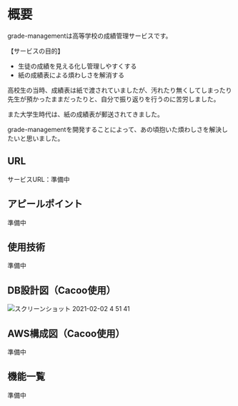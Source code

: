 # 概要
grade-managementは高等学校の成績管理サービスです。

【サービスの目的】

- 生徒の成績を見える化し管理しやすくする
- 紙の成績表による煩わしさを解消する

高校生の当時、成績表は紙で渡されていましたが、汚れたり無くしてしまったり先生が預かったままだったりと、自分で振り返りを行うのに苦労しました。

また大学生時代は、紙の成績表が郵送されてきました。

grade-managementを開発することによって、あの頃抱いた煩わしさを解決したいと思いました。

## URL
サービスURL：準備中

## アピールポイント
準備中

## 使用技術
準備中

## DB設計図（Cacoo使用）
![スクリーンショット 2021-02-02 4 51 41](https://user-images.githubusercontent.com/47108632/106510534-6861f900-6512-11eb-9ec7-1508a4d4a3a9.png)

## AWS構成図（Cacoo使用）
準備中

## 機能一覧
準備中